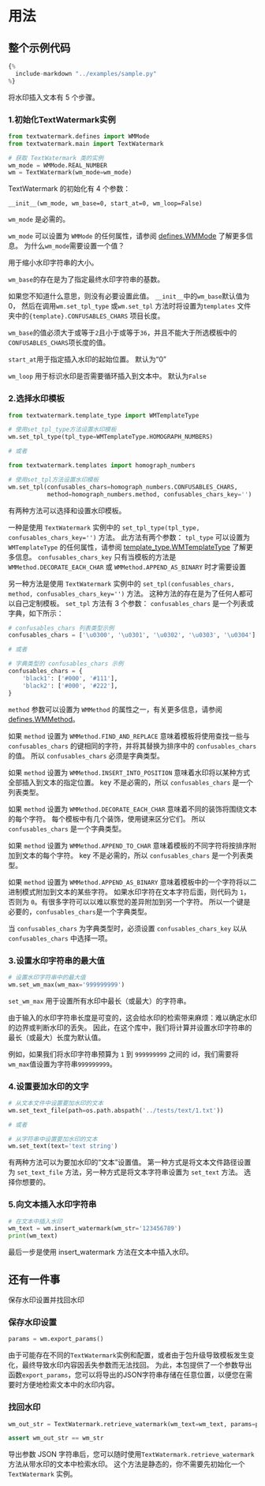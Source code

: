 # 用法

## 整个示例代码

```py
{%
  include-markdown "../examples/sample.py"
%}
```

将水印插入文本有 5 个步骤。

### 1.初始化TextWatermark实例

```py
from textwatermark.defines import WMMode
from textwatermark.main import TextWatermark

# 获取 TextWatermark 类的实例
wm_mode = WMMode.REAL_NUMBER
wm = TextWatermark(wm_mode=wm_mode)
```

TextWatermark 的初始化有 4 个参数：

`__init__(wm_mode, wm_base=0, start_at=0, wm_loop=False)`

`wm_mode`  是必需的。

`wm_mode` 可以设置为 `WMMode` 的任何属性，请参阅 [defines.WMMode](/api/defines/#textwatermark.defines.WMMode) 了解更多信息。
为什么`wm_mode`需要设置一个值？

用于缩小水印字符串的大小。

`wm_base`的存在是为了指定最终水印字符串的基数。

如果您不知道什么意思，则没有必要设置此值。 `__init__`中的`wm_base`默认值为0，
然后在调用`wm.set_tpl_type` 或`wm.set_tpl` 方法时将设置为`templates` 文件夹中的`{template}.CONFUSABLES_CHARS` 项目长度。

`wm_base`的值必须大于或等于`2`且小于或等于`36`，并且不能大于所选模板中的`CONFUSABLES_CHARS`项长度的值。

`start_at`用于指定插入水印的起始位置。 默认为“0”

`wm_loop` 用于标识水印是否需要循环插入到文本中。 默认为`False`

### 2.选择水印模板

```py
from textwatermark.template_type import WMTemplateType

# 使用set_tpl_type方法设置水印模板
wm.set_tpl_type(tpl_type=WMTemplateType.HOMOGRAPH_NUMBERS)

# 或者

from textwatermark.templates import homograph_numbers

# 使用set_tpl方法设置水印模板
wm.set_tpl(confusables_chars=homograph_numbers.CONFUSABLES_CHARS, 
           method=homograph_numbers.method, confusables_chars_key='')
```

有两种方法可以选择和设置水印模板。

一种是使用 `TextWatermark` 实例中的 `set_tpl_type(tpl_type, confusables_chars_key='')` 方法。 此方法有两个参数： `tpl_type` 可以设置为 `WMTemplateType` 的任何属性，请参阅 [template_type.WMTemplateType](/api/defines/#textwatermark.template_type.WMTemplateType) 了解更多信息。 `confusables_chars_key` 只有当模板的方法是 `WMMethod.DECORATE_EACH_CHAR` 或 `WMMethod.APPEND_AS_BINARY` 时才需要设置

另一种方法是使用 `TextWatermark` 实例中的 `set_tpl(confusables_chars, method, confusables_chars_key='')` 方法。 这种方法的存在是为了任何人都可以自己定制模板。 `set_tpl` 方法有 3 个参数： `confusables_chars` 是一个列表或字典，如下所示：

```py
# confusables_chars 列表类型示例
confusables_chars = ['\u0300', '\u0301', '\u0302', '\u0303', '\u0304']

# 或者

# 字典类型的 confusables_chars 示例
confusables_chars = {
    'black1': ['#000', '#111'],
    'black2': ['#000', '#222'],
}
```

`method` 参数可以设置为 `WMMethod` 的属性之一，有关更多信息，请参阅 [defines.WMMethod](/api/defines/#textwatermark.defines.WMMethod)。

如果 `method` 设置为 `WMMethod.FIND_AND_REPLACE` 意味着模板将使用查找一些与 `confusables_chars` 的键相同的字符，并将其替换为排序中的 `confusables_chars` 的值。 所以 `confusables_chars` 必须是字典类型。

如果 `method` 设置为 `WMMethod.INSERT_INTO_POSITION` 意味着水印将以某种方式全部插入到文本的指定位置。 key 不是必需的，所以 `confusables_chars` 是一个列表类型。

如果 `method` 设置为 `WMMethod.DECORATE_EACH_CHAR` 意味着不同的装饰将围绕文本的每个字符。 每个模板中有几个装饰，使用键来区分它们。 所以 `confusables_chars` 是一个字典类型。

如果 `method` 设置为 `WMMethod.APPEND_TO_CHAR` 意味着模板的不同字符将按排序附加到文本的每个字符。 key 不是必需的，所以 `confusables_chars` 是一个列表类型。

如果 `method` 设置为 `WMMethod.APPEND_AS_BINARY` 意味着模板中的一个字符将以二进制模式附加到文本的某些字符。 如果水印字符在文本字符后面，则代码为 `1`，否则为 `0`。有很多字符可以以难以察觉的差异附加到另一个字符。 所以一个键是必要的，`confusables_chars`是一个字典类型。

当 `confusables_chars` 为字典类型时，必须设置 `confusables_chars_key` 以从 `confusables_chars` 中选择一项。

### 3.设置水印字符串的最大值

```py
# 设置水印字符串中的最大值
wm.set_wm_max(wm_max='999999999')
```

`set_wm_max` 用于设置所有水印中最长（或最大）的字符串。

由于输入的水印字符串长度是可变的，这会给水印的检索带来麻烦：难以确定水印的边界或判断水印的丢失。 因此，在这个库中，我们将计算并设置水印字符串的最长（或最大）长度为默认值。

例如，如果我们将水印字符串预算为 `1` 到 `999999999` 之间的 id，我们需要将`wm_max`值设置为字符串`999999999`。

### 4.设置要加水印的文字

```py
# 从文本文件中设置要加水印的文本
wm.set_text_file(path=os.path.abspath('../tests/text/1.txt'))

# 或者

# 从字符串中设置要加水印的文本
wm.set_text(text='text string')
```

有两种方法可以为要加水印的“文本”设置值。 第一种方式是将文本文件路径设置为 `set_text_file` 方法，另一种方式是将文本字符串设置为 `set_text` 方法。 选择你想要的。

### 5.向文本插入水印字符串

```py
# 在文本中插入水印
wm_text = wm.insert_watermark(wm_str='123456789')
print(wm_text)
```

最后一步是使用 insert_watermark 方法在文本中插入水印。

## 还有一件事

保存水印设置并找回水印

### 保存水印设置

```py
params = wm.export_params()
```

由于可能存在不同的`TextWatermark`实例和配置，或者由于包升级导致模板发生变化，最终导致水印内容因丢失参数而无法找回。 为此，本包提供了一个参数导出函数`export_params`，您可以将导出的JSON字符串存储在任意位置，以便您在需要时方便地检索文本中的水印内容。

### 找回水印

```py
wm_out_str = TextWatermark.retrieve_watermark(wm_text=wm_text, params=params)

assert wm_out_str == wm_str
```

导出参数 JSON 字符串后，您可以随时使用`TextWatermark.retrieve_watermark`方法从带水印的文本中检索水印。 这个方法是静态的，你不需要先初始化一个 `TextWatermark` 实例。
